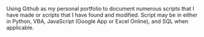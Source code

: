 Using Github as my personal portfolio to document numerous scripts that I have made or scripts that I have found and modified.
Script may be in either in Python, VBA, JavaScript (Google App or Excel Online), and SQL when applicable.


